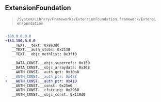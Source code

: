 ## ExtensionFoundation

> `/System/Library/Frameworks/ExtensionFoundation.framework/ExtensionFoundation`

```diff

-180.0.0.0.0
+183.100.0.0.0
   __TEXT.__text: 0x8e3d0
   __TEXT.__auth_stubs: 0x2130
   __TEXT.__objc_methlist: 0x3ff0

   __DATA_CONST.__objc_superrefs: 0x150
   __DATA_CONST.__objc_arraydata: 0x368
   __AUTH_CONST.__auth_got: 0x10a8
-  __AUTH_CONST.__auth_ptr: 0x438
+  __AUTH_CONST.__auth_ptr: 0x418
   __AUTH_CONST.__const: 0x25e0
   __AUTH_CONST.__cfstring: 0x2960
   __AUTH_CONST.__objc_const: 0x110d0

```
